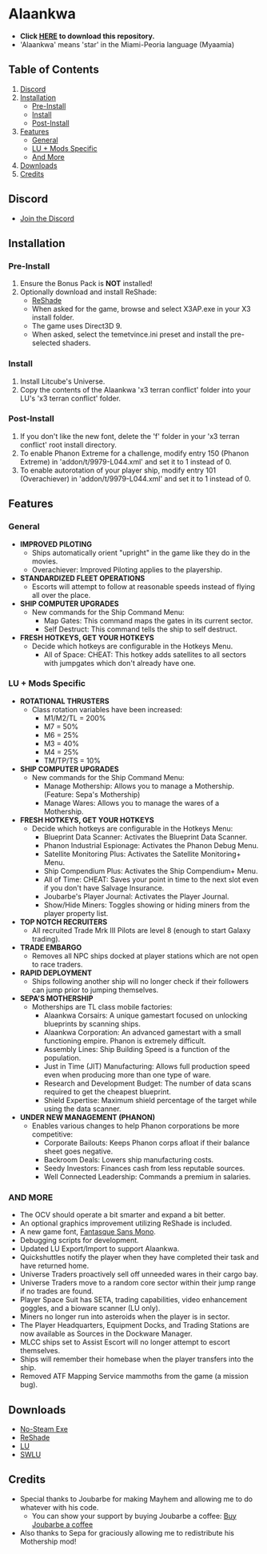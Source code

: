 # Alaankwa
* **Click [HERE](https://github.com/temetvince/alaankwa/archive/refs/heads/main.zip "The equivalent of clicking the Code button then Download ZIP") to download this repository.**
* 'Alaankwa' means 'star' in the Miami-Peoria language (Myaamia)

## Table of Contents
1. [Discord](#discord)
2. [Installation](#installation)
    - [Pre-Install](#pre-install)
    - [Install](#install)
    - [Post-Install](#post-install)
3. [Features](#features)
    - [General](#general)
    - [LU + Mods Specific](#lu--mods-specific)
    - [And More](#and-more)
4. [Downloads](#downloads)
5. [Credits](#credits)

## Discord
* [Join the Discord](https://discord.gg/S587CRb)

## Installation

### Pre-Install
1. Ensure the Bonus Pack is **NOT** installed!
2. Optionally download and install ReShade:
   - [ReShade](https://reshade.me/)
   - When asked for the game, browse and select X3AP.exe in your X3 install folder.
   - The game uses Direct3D 9.
   - When asked, select the temetvince.ini preset and install the pre-selected shaders.

### Install
1. Install Litcube's Universe.
2. Copy the contents of the Alaankwa 'x3 terran conflict' folder into your LU's 'x3 terran conflict' folder.

### Post-Install
1. If you don't like the new font, delete the 'f' folder in your 'x3 terran conflict' root install directory.
2. To enable Phanon Extreme for a challenge, modify entry 150 (Phanon Extreme) in 'addon/t/9979-L044.xml' and set it to 1 instead of 0.
3. To enable autorotation of your player ship, modify entry 101 (Overachiever) in 'addon/t/9979-L044.xml' and set it to 1 instead of 0.

## Features

### General
- **IMPROVED PILOTING**
    - Ships automatically orient "upright" in the game like they do in the movies.
    - Overachiever: Improved Piloting applies to the playership.
- **STANDARDIZED FLEET OPERATIONS**
    - Escorts will attempt to follow at reasonable speeds instead of flying all over the place.
- **SHIP COMPUTER UPGRADES**
    - New commands for the Ship Command Menu:
        - Map Gates: This command maps the gates in its current sector.
        - Self Destruct: This command tells the ship to self destruct.
- **FRESH HOTKEYS, GET YOUR HOTKEYS**
    - Decide which hotkeys are configurable in the Hotkeys Menu.
        - All of Space: CHEAT: This hotkey adds satellites to all sectors with jumpgates which don't already have one.

### LU + Mods Specific
- **ROTATIONAL THRUSTERS**
    - Class rotation variables have been increased:
        - M1/M2/TL = 200%
        - M7 = 50%
        - M6 = 25%
        - M3 = 40%
        - M4 = 25%
        - TM/TP/TS = 10%
- **SHIP COMPUTER UPGRADES**
    - New commands for the Ship Command Menu:
        - Manage Mothership: Allows you to manage a Mothership. (Feature: Sepa's Mothership)
        - Manage Wares: Allows you to manage the wares of a Mothership.
- **FRESH HOTKEYS, GET YOUR HOTKEYS**
    - Decide which hotkeys are configurable in the Hotkeys Menu:
        - Blueprint Data Scanner: Activates the Blueprint Data Scanner.
        - Phanon Industrial Espionage: Activates the Phanon Debug Menu.
        - Satellite Monitoring Plus: Activates the Satellite Monitoring+ Menu.
        - Ship Compendium Plus: Activates the Ship Compendium+ Menu.
        - All of Time: CHEAT: Saves your point in time to the next slot even if you don't have Salvage Insurance.
        - Joubarbe's Player Journal: Activates the Player Journal.
        - Show/Hide Miners: Toggles showing or hiding miners from the player property list.
- **TOP NOTCH RECRUITERS**
    - All recruited Trade Mrk III Pilots are level 8 (enough to start Galaxy trading).
- **TRADE EMBARGO**
    - Removes all NPC ships docked at player stations which are not open to race traders.
- **RAPID DEPLOYMENT**
    - Ships following another ship will no longer check if their followers can jump prior to jumping themselves.
- **SEPA'S MOTHERSHIP**
    - Motherships are TL class mobile factories:
        - Alaankwa Corsairs: A unique gamestart focused on unlocking blueprints by scanning ships.
        - Alaankwa Corporation: An advanced gamestart with a small functioning empire. Phanon is extremely difficult.
        - Assembly Lines: Ship Building Speed is a function of the population.
        - Just in Time (JIT) Manufacturing: Allows full production speed even when producing more than one type of ware.
        - Research and Development Budget: The number of data scans required to get the cheapest blueprint.
        - Shield Expertise: Maximum shield percentage of the target while using the data scanner.
- **UNDER NEW MANAGEMENT (PHANON)**
    - Enables various changes to help Phanon corporations be more competitive:
        - Corporate Bailouts: Keeps Phanon corps afloat if their balance sheet goes negative.
        - Backroom Deals: Lowers ship manufacturing costs.
        - Seedy Investors: Finances cash from less reputable sources.
        - Well Connected Leadership: Commands a premium in salaries.

### AND MORE
- The OCV should operate a bit smarter and expand a bit better.
- An optional graphics improvement utilizing ReShade is included.
- A new game font, [Fantasque Sans Mono](https://github.com/belluzj/fantasque-sans).
- Debugging scripts for development.
- Updated LU Export/Import to support Alaankwa.
- Quickshuttles notify the player when they have completed their task and have returned home.
- Universe Traders proactively sell off unneeded wares in their cargo bay.
- Universe Traders move to a random core sector within their jump range if no trades are found.
- Player Space Suit has SETA, trading capabilities, video enhancement goggles, and a bioware scanner (LU only).
- Miners no longer run into asteroids when the player is in sector.
- The Player Headquarters, Equipment Docks, and Trading Stations are now available as Sources in the Dockware Manager.
- MLCC ships set to Assist Escort will no longer attempt to escort themselves.
- Ships will remember their homebase when the player transfers into the ship.
- Removed ATF Mapping Service mammoths from the game (a mission bug).

## Downloads
* [No-Steam Exe](https://www.egosoft.com/download/x3ap/bonus_en.php)
* [ReShade](https://reshade.me/)
* [LU](https://www.x3collective.com/lu-setup/lu-downloads/)
* [SWLU](https://www.moddb.com/mods/star-wars-lu-swlu/downloads)

## Credits
* Special thanks to Joubarbe for making Mayhem and allowing me to do whatever with his code.
    * You can show your support by buying Joubarbe a coffee: [Buy Joubarbe a coffee](https://www.buymeacoffee.com/Joubarbe)
* Also thanks to Sepa for graciously allowing me to redistribute his Mothership mod!

